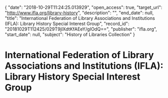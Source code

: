 {
  "date": "2018-10-29T11:24:25.013929", 
  "open_access": true, 
  "target_url": "http://www.ifla.org/library-history", 
  "description": "", 
  "end_date": null, 
  "title": "International Federation of Library Associations and Institutions (IFLA): Library History Special Interest Group", 
  "record_id": "20181029T112425/029T9jIXdtKfAEeY/gIOdQ==", 
  "publisher": "ifla.org", 
  "start_date": null, 
  "subject": "History of Libraries Collection"
}

# International Federation of Library Associations and Institutions (IFLA): Library History Special Interest Group

